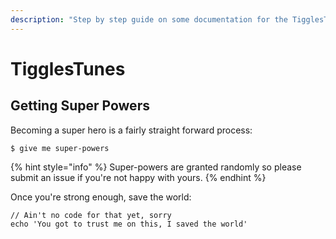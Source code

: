 ```yaml
---
description: "Step by step guide on some documentation for the TigglesTunes bot and how to use/commands, maybe a wishlist of features I plan to drop in as well. We'll see \uD83D\uDE0F"
---
```


# TigglesTunes

## Getting Super Powers

Becoming a super hero is a fairly straight forward process:

```
$ give me super-powers
```

{% hint style="info" %}
 Super-powers are granted randomly so please submit an issue if you're not happy with yours.
{% endhint %}

Once you're strong enough, save the world:

```
// Ain't no code for that yet, sorry
echo 'You got to trust me on this, I saved the world'
```



